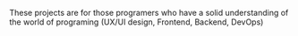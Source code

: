 These projects are for those programers who have a solid understanding of the world of programing (UX/UI design, Frontend, Backend, DevOps)

